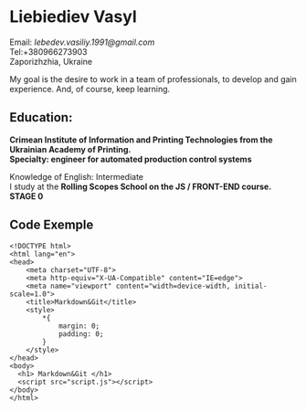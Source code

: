 # Liebiediev Vasyl
Email: _lebedev.vasiliy.1991@gmail.com_   
Tel:+380966273903    
Zaporizhzhia, Ukraine

My goal is the desire to work in a team of professionals, to develop and gain experience. 
And, of course, keep learning.

## Education:

__Crimean Institute of Information and Printing Technologies from the Ukrainian Academy of Printing.__  
__Specialty: engineer for automated production control systems__

Knowledge of English: Intermediate  
I study at the __Rolling Scopes School on the JS / FRONT-END course. STAGE 0__

## Code Exemple
```
<!DOCTYPE html>
<html lang="en">
<head>
    <meta charset="UTF-8">
    <meta http-equiv="X-UA-Compatible" content="IE=edge">
    <meta name="viewport" content="width=device-width, initial-scale=1.0">
    <title>Markdown&Git</title>
    <style>
        *{
            margin: 0;
            padding: 0;
        }
    </style>
</head>
<body>
  <h1> Markdown&Git </h1> 
  <script src="script.js"></script> 
</body>
</html>
```